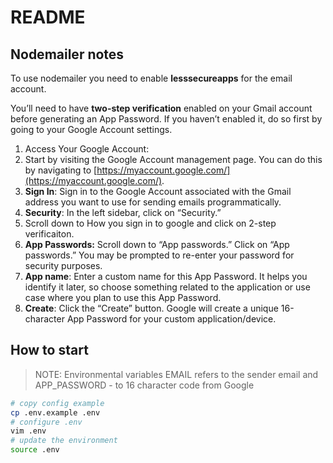 # README

## Nodemailer notes

To use nodemailer you need to enable **lesssecureapps** for the email account.

You’ll need to have **two-step verification** enabled on your Gmail account before generating an App Password. If you haven’t enabled it, do so first by going to your Google Account settings.

1. Access Your Google Account:
2. Start by visiting the Google Account management page. You can do this by navigating to [https://myaccount.google.com/](https://myaccount.google.com/).
3. **Sign In**: Sign in to the Google Account associated with the Gmail address you want to use for sending emails programmatically.
4. **Security**: In the left sidebar, click on “Security.”
5. Scroll down to How you sign in to google and click on 2-step verificaiton.
6. **App Passwords:** Scroll down to “App passwords.” Click on “App passwords.” You may be prompted to re-enter your password for security purposes.
7. **App name**: Enter a custom name for this App Password. It helps you identify it later, so choose something related to the application or use case where you plan to use this App Password.
8. **Create**: Click the “Create” button. Google will create a unique 16-character App Password for your custom application/device.

## How to start

> NOTE: Environmental variables EMAIL refers to the sender email and APP_PASSWORD - to 16 character code from Google

```sh
# copy config example
cp .env.example .env
# configure .env
vim .env
# update the environment
source .env
```
